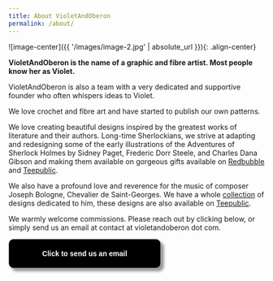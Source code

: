 ```yaml
---
title: About VioletAndOberon
permalink: /about/
---
```



![image-center]({{ '/images/image-2.jpg' | absolute_url }}){: .align-center}


**VioletAndOberon is the name of a graphic and fibre artist. Most people know her as Violet.** 

VioletAndOberon is also a team with a very dedicated and supportive founder who often whispers ideas to Violet.

We love crochet and fibre art and have started to publish our own patterns.

We love creating beautiful designs inspired by the greatest works of literature and their
authors. Long-time Sherlockians, we strive at adapting and redesigning
some of the early illustrations of the Adventures of Sherlock Holmes
by Sidney Paget, Frederic Dorr Steele, and Charles Dana Gibson and
making them available on gorgeous gifts available on
[Redbubble](https://www.redbubble.com/people/VioletAndOberon/shop) and [Teepublic](https://www.teepublic.com/user/violetandoberon).


We also have a profound love and reverence for the music of composer Joseph Bologne, Chevalier de Saint-Georges. We have a whole [collection](https://www.redbubble.com/people/violetandoberon/shop?artistUserName=VioletAndOberon&collections=2396303&iaCode=all-departments&sortOrder=relevant) of designs dedicated to him, these designs are also available on [Teepublic](https://www.teepublic.com/user/violetandoberon).


We warmly welcome commissions. Please reach out by clicking below, or simply send us an email at contact at violetandoberon dot com.


<form>
<input style="width: 300px; padding: 20px; cursor: pointer; box-shadow: 6px 6px 5px; #999; -webkit-box-shadow: 6px 6px 5px #999; -moz-box-shadow: 6px 6px 5px #999; font-weight: bold; background: #000000; color: #fff; border-radius: 10px; border: 1px solid #999; font-size: 100%;" type="button" value="Click to send us an email" onclick="window.location.href='mailto:contact@violetandoberon.com'" />
</form> 

